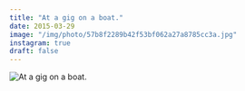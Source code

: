 ```yaml
---
title: "At a gig on a boat."
date: 2015-03-29
image: "/img/photo/57b8f2289b42f53bf062a27a8785cc3a.jpg"
instagram: true
draft: false
---
```


![At a gig on a boat.](/img/photo/57b8f2289b42f53bf062a27a8785cc3a.jpg)
